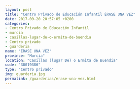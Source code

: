 ```yaml
---
layout: post
title: "Centro Privado de Educación Infantil ÉRASE UNA VEZ"
date: 2017-09-20 20:57:05 +0200
categories:
- Centro Privado de Educación Infantil
- murcia
- casillas-lugar-de-o-ermita-de-buendia
- Centro privado
- guarderia
name: "ÉRASE UNA VEZ"
province: "Murcia"
location: "Casillas (lugar De) o Ermita de Buendia"
code: "30019386"
type: "Centro privado"
img: guarderia.jpg
permalink: /guarderias/erase-una-vez.html
---
```

